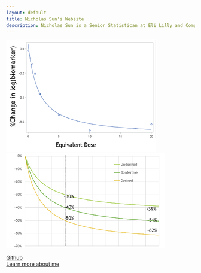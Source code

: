 ```yaml
---
layout: default
title: Nicholas Sun's Website
description: Nicholas Sun is a Senior Statistican at Eli Lilly and Company.
---
```


![KM_Plot](./file/model1.png) ![KM_Plot](./file/3model.png) <br/>

[Github](https://github.com/nicksun1)<br/>
[Learn more about me](./about/index.md)
